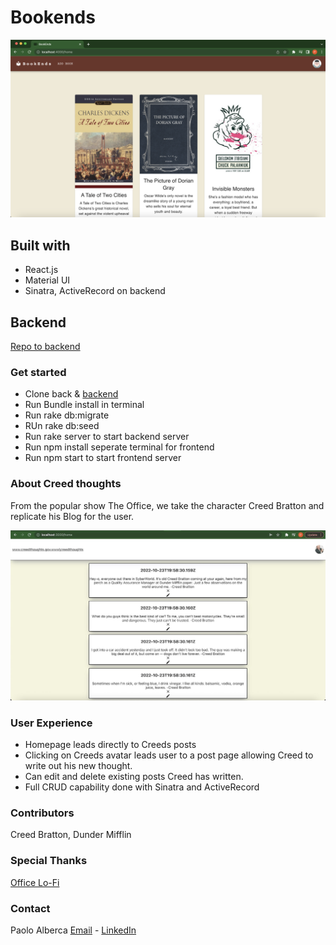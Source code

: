 # Bookends

![Creed](https://github.com/omgitsmiles/BookEnds/blob/main/BookEnds.png)
## Built with

- React.js
- Material UI
- Sinatra, ActiveRecord on backend

## Backend
[Repo to backend](https://github.com/omgitsmiles/creed-thoughts-back-end)

### Get started

- Clone back & [backend](https://github.com/omgitsmiles/creed-thoughts-back-end)
- Run Bundle install in terminal
- Run rake db:migrate
- RUn rake db:seed
- Run rake server to start backend server
- Run npm install seperate terminal for frontend
- Run npm start to start frontend server

### About Creed thoughts

From the popular show The Office, we take the character Creed Bratton and replicate his Blog for the user.

![Homepage](https://github.com/omgitsmiles/creed-thoughts-front-end/blob/main/CreedThoughts.jpg)

### User Experience

- Homepage leads directly to Creeds posts
- Clicking on Creeds avatar leads user to a post page allowing Creed to write out his new thought. 
- Can edit and delete existing posts Creed has written. 
- Full CRUD capability done with Sinatra and ActiveRecord 

### Contributors

Creed Bratton, Dunder Mifflin

### Special Thanks

[Office Lo-Fi](https://www.youtube.com/watch?v=RGRLytAkXO4&t=83s&ab_channel=NBC)

### Contact
Paolo Alberca [Email](mailto:paolo.alberca@gmail.com) - [LinkedIn](https://www.linkedin.com/in/paolo-alberca-069384b8/)
